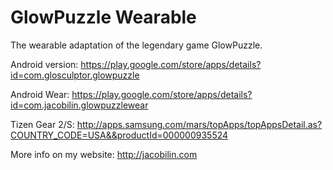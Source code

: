 GlowPuzzle Wearable
===================

The wearable adaptation of the legendary game GlowPuzzle.

Android version: https://play.google.com/store/apps/details?id=com.glosculptor.glowpuzzle

Android Wear: https://play.google.com/store/apps/details?id=com.jacobilin.glowpuzzlewear

Tizen Gear 2/S: http://apps.samsung.com/mars/topApps/topAppsDetail.as?COUNTRY_CODE=USA&&productId=000000935524

More info on my website: http://jacobilin.com
